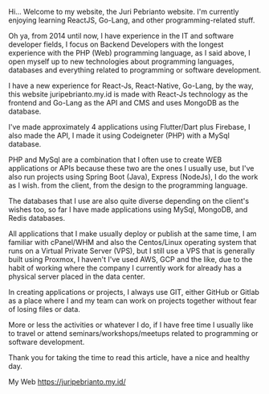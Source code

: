Hi... Welcome to my website, the Juri Pebrianto website. I'm currently enjoying learning ReactJS, Go-Lang, and other programming-related stuff.

Oh ya, from 2014 until now, I have experience in the IT and software developer fields, I focus on Backend Developers with the longest experience with the PHP (Web) programming language, as I said above, I open myself up to new technologies about programming languages, databases and everything related to programming or software development.

I have a new experience for React-Js, React-Native, Go-Lang, by the way, this website juripebrianto.my.id is made with React-Js technology as the frontend and Go-Lang as the API and CMS and uses MongoDB as the database.

I've made approximately 4 applications using Flutter/Dart plus Firebase, I also made the API, I made it using Codeigneter (PHP) with a MySql database.

PHP and MySql are a combination that I often use to create WEB applications or APIs because these two are the ones I usually use, but I've also run projects using Spring Boot (Java), Express (NodeJs), I do the work as I wish. from the client, from the design to the programming language.

The databases that I use are also quite diverse depending on the client's wishes too, so far I have made applications using MySql, MongoDB, and Redis databases.

All applications that I make usually deploy or publish at the same time, I am familiar with cPanel/WHM and also the Centos/Linux operating system that runs on a Virtual Private Server (VPS), but I still use a VPS that is generally built using Proxmox, I haven't I've used AWS, GCP and the like, due to the habit of working where the company I currently work for already has a physical server placed in the data center.

In creating applications or projects, I always use GIT, either GitHub or Gitlab as a place where I and my team can work on projects together without fear of losing files or data.

More or less the activities or whatever I do, if I have free time I usually like to travel or attend seminars/workshops/meetups related to programming or software development.

Thank you for taking the time to read this article, have a nice and healthy day.

My Web https://juripebrianto.my.id/
